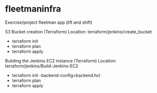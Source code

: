 # fleetmaninfra
Exercise/project fleetman app (lift and shift)


S3 Bucket creation (Terraform)
Location: terraform/jenkins/create_bucket
- terraform init
- terraform plan
- terraform apply


Building the Jenkins EC2 instance (Terraform)
Location: terraform/jenkins/Build-Jenkins-EC2
- terraform init -backend-config=backend.hcl
- terraform plan
- terraform apply
